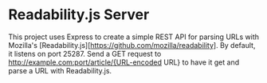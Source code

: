 # Readability.js Server

This project uses Express to create a simple REST API for parsing URLs with
Mozilla's [Readability.js][https://github.com/mozilla/readability]. By default,
it listens on port 25287. Send a GET request to
http://example.com:port/article/{URL-encoded URL} to have it get and parse a
URL with Readability.js.
